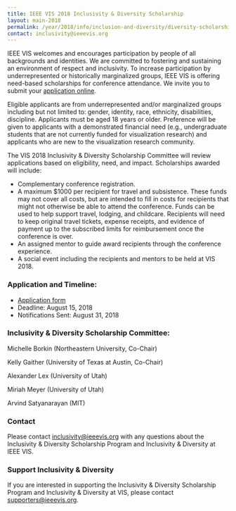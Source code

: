 ```yaml
---
title: IEEE VIS 2018 Inclusivity & Diversity Scholarship
layout: main-2018
permalink: /year/2018/info/inclusion-and-diversity/diversity-scholarship
contact: inclusivity@ieeevis.org
---
```


IEEE VIS welcomes and encourages participation by people of all backgrounds and identities.  We are committed to fostering and sustaining an environment of respect and inclusivity. To increase participation by underrepresented or historically marginalized groups, IEEE VIS is offering need-based scholarships for conference attendance. We invite you to submit your [application online](https://goo.gl/forms/IzC6ofZO6Xozv5wh2). 

Eligible applicants are from underrepresented and/or marginalized groups including but not limited to: gender, identity, race, ethnicity, disabilities, discipline. Applicants must be aged 18 years or older. Preference will be given to applicants with a demonstrated financial need (e.g., undergraduate students that are not currently funded for visualization research) and applicants who are new to the visualization research community. 

The VIS 2018 Inclusivity & Diversity Scholarship Committee will review applications based on eligibility, need, and impact. Scholarships awarded will include:
* Complementary conference registration.
* A maximum $1000 per recipient for travel and subsistence. These funds may not cover all costs, but are intended to fill in costs for recipients that might not otherwise be able to attend the conference. Funds can be used to help support travel, lodging, and childcare. Recipients will need to keep original travel tickets, expense receipts, and evidence of payment up to the subscribed limits for reimbursement once the conference is over. 
* An assigned mentor to guide award recipients through the conference experience. 
* A social event including the recipients and mentors to be held at VIS 2018.

### Application and Timeline:

* [Application form](https://goo.gl/forms/IzC6ofZO6Xozv5wh2) 
* Deadline: August 15, 2018
* Notifications Sent: August 31, 2018

### Inclusivity & Diversity Scholarship Committee:

Michelle Borkin	(Northeastern University, Co-Chair)

Kelly Gaither (University of Texas at Austin, Co-Chair)

Alexander Lex	(University of Utah)

Miriah Meyer (University of Utah)

Arvind Satyanarayan (MIT)

### Contact

Please contact [inclusivity@ieeevis.org](mailto:inclusivity@ieeevis.org) with any questions about the Inclusivity & Diversity Scholarship Program and Inclusivity & Diversity at IEEE VIS.
 
### Support Inclusivity & Diversity

If you are interested in supporting the Inclusivity & Diversity Scholarship Program and Inclusivity & Diversity at VIS, please contact [supporters@ieeevis.org](mailto:supporters@ieeevis.org).
 
  
